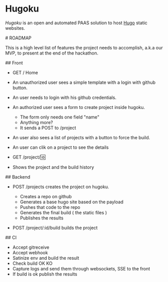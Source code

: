# Hugoku

*Hugoku* is an open and automated PAAS solution to host [Hugo](https://gohugo.io/) static websites.


# ROADMAP

This is a high level list of features the project needs to accomplish, a.k.a our MVP, to present at the end of the hackathon.

## Front

* GET / Home
* An unauthorized user sees a simple template with a login with github button.
* An user needs to login with his github credentials.
* An authorized user sees a form to create project inside hugoku.
	* The form only needs one field "name"
	* Anything more?
	* It sends a POST to /project
* An user also sees a list of projects with a button to force the build.
* An user can clik on a project to see the details 

* GET /project/:id: 
* Shows the project and the build history 

## Backend

* POST /projects creates the project on hugoku.
	* Creates a repo on github 
	* Generates a base hugo site based on the payload
	* Pushes that code to the repo
	* Generates the final build ( the static files ) 
	* Publishes the results

* POST /project/:id/build builds the project
	
## CI

* Accept gitreceive
* Accept webhook
* Satinize env and build the result
* Check build OK KO
* Capture logs and send them through websockets, SSE to the front
* If build is ok publish the results 
 